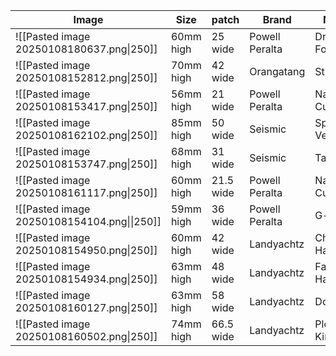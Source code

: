 
| Image                                       | Size      | patch     | Brand          | Name           | Durometer | width  |
| ------------------------------------------- | --------- | --------- | -------------- | -------------- | --------- | ------ |
| ![[Pasted image 20250108180637.png\|250]]   | 60mm high | 25 wide   | Powell Peralta | Dragon Formula | 88a       | 40     |
| ![[Pasted image 20250108152812.png\|250]]   | 70mm high | 42 wide   | Orangatang     | Stimulus       | 83a       | ??mm   |
| ![[Pasted image 20250108153417.png\|250]]   | 56mm high | 21 wide   | Powell Peralta | Nano Cubics    | 97a       | 37mm   |
| ![[Pasted image 20250108162102.png\|250]]   | 85mm high | 50 wide   | Seismic        | Speed Vents    | 75a       | 52mm   |
| ![[Pasted image 20250108153747.png\|250]]   | 68mm high | 31 wide   | Seismic        | Tantrums       | 81a       | 43mm   |
| ![[Pasted image 20250108161117.png\|250]]   | 60mm high | 21.5 wide | Powell Peralta | Nano Cubics    | 93a       | 38mm   |
| ![[Pasted image 20250108154104.png\|\|250]] | 59mm high | 36 wide   | Powell Peralta | G-slides       | 85a       | 44mm   |
| ![[Pasted image 20250108154950.png\|250]]   | 60mm high | 42 wide   | Landyachtz     | Chubby Hawgs   | 78a       | 45mm   |
| ![[Pasted image 20250108154934.png\|250]]   | 63mm high | 48 wide   | Landyachtz     | Fatty Hawgs    | 78a       | 54mm   |
| ![[Pasted image 20250108160127.png\|250]]   | 63mm high | 58 wide   | Landyachtz     | Doozies        | 78a       | 64mm   |
| ![[Pasted image 20250108160502.png\|250]]   | 74mm high | 66.5 wide | Landyachtz     | Plow King GT   | 76a       | 66.5mm |
  